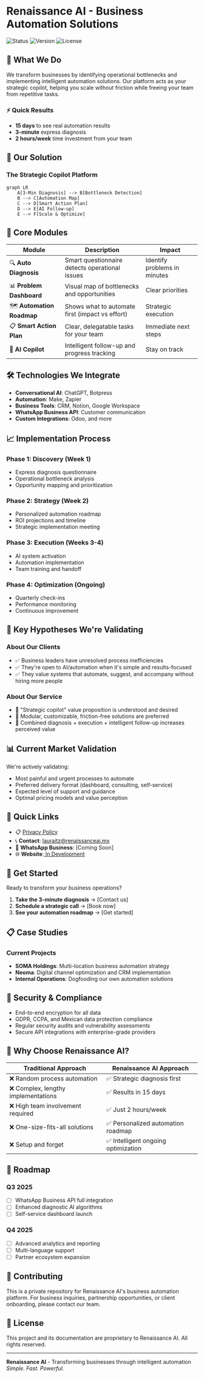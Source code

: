 # Renaissance AI - Business Automation Solutions


![Status](https://img.shields.io/badge/Status-Active-brightgreen)
![Version](https://img.shields.io/badge/Version-1.0-blue)
![License](https://img.shields.io/badge/License-Private-red)

## 🚀 What We Do

We transform businesses by identifying operational bottlenecks and implementing intelligent automation solutions. Our platform acts as your strategic copilot, helping you scale without friction while freeing your team from repetitive tasks.

### ⚡ Quick Results
- **15 days** to see real automation results
- **3-minute** express diagnosis
- **2 hours/week** time investment from your team

## 🎯 Our Solution

### The Strategic Copilot Platform

```mermaid
graph LR
    A[3-Min Diagnosis] --> B[Bottleneck Detection]
    B --> C[Automation Map]
    C --> D[Smart Action Plan]
    D --> E[AI Follow-up]
    E --> F[Scale & Optimize]
```

## 🔧 Core Modules

| Module | Description | Impact |
|--------|-------------|---------|
| 🔍 **Auto Diagnosis** | Smart questionnaire detects operational issues | Identify problems in minutes |
| 📊 **Problem Dashboard** | Visual map of bottlenecks and opportunities | Clear priorities |
| 🗺️ **Automation Roadmap** | Shows what to automate first (impact vs effort) | Strategic execution |
| 📋 **Smart Action Plan** | Clear, delegatable tasks for your team | Immediate next steps |
| 🤖 **AI Copilot** | Intelligent follow-up and progress tracking | Stay on track |

## 🛠️ Technologies We Integrate

- **Conversational AI**: ChatGPT, Botpress
- **Automation**: Make, Zapier
- **Business Tools**: CRM, Notion, Google Workspace
- **WhatsApp Business API**: Customer communication
- **Custom Integrations**: Odoo, and more

## 📈 Implementation Process

### Phase 1: Discovery (Week 1)
- Express diagnosis questionnaire
- Operational bottleneck analysis
- Opportunity mapping and prioritization

### Phase 2: Strategy (Week 2)
- Personalized automation roadmap
- ROI projections and timeline
- Strategic implementation meeting

### Phase 3: Execution (Weeks 3-4)
- AI system activation
- Automation implementation
- Team training and handoff

### Phase 4: Optimization (Ongoing)
- Quarterly check-ins
- Performance monitoring
- Continuous improvement

## 🎯 Key Hypotheses We're Validating

### About Our Clients
- ✅ Business leaders have unresolved process inefficiencies
- ✅ They're open to AI/automation when it's simple and results-focused
- ✅ They value systems that automate, suggest, and accompany without hiring more people

### About Our Service
- 🔄 "Strategic copilot" value proposition is understood and desired
- 🔄 Modular, customizable, friction-free solutions are preferred
- 🔄 Combined diagnosis + execution + intelligent follow-up increases perceived value

## 📊 Current Market Validation

We're actively validating:
- Most painful and urgent processes to automate
- Preferred delivery format (dashboard, consulting, self-service)
- Expected level of support and guidance
- Optimal pricing models and value perception

## 🔗 Quick Links

- 📋 [Privacy Policy](privacy-policy.md)
- 📞 **Contact**: lauraitz@renaissanceai.mx
- 💬 **WhatsApp Business**: [Coming Soon]
- 🌐 **Website**:[ In Development](https://adaptive-renaissance-web.lovable.app/)

## 🚀 Get Started

Ready to transform your business operations?

1. **Take the 3-minute diagnosis** → [Contact us]
2. **Schedule a strategic call** → [Book now]
3. **See your automation roadmap** → [Get started]

## 📋 Case Studies

### Current Projects
- **SOMA Holdings**: Multi-location business automation strategy
- **Neoma**: Digital channel optimization and CRM implementation
- **Internal Operations**: Dogfooding our own automation solutions

## 🔐 Security & Compliance

- End-to-end encryption for all data
- GDPR, CCPA, and Mexican data protection compliance
- Regular security audits and vulnerability assessments
- Secure API integrations with enterprise-grade providers

## 🌟 Why Choose Renaissance AI?

| Traditional Approach | Renaissance AI Approach |
|---------------------|------------------------|
| ❌ Random process automation | ✅ Strategic diagnosis first |
| ❌ Complex, lengthy implementations | ✅ Results in 15 days |
| ❌ High team involvement required | ✅ Just 2 hours/week |
| ❌ One-size-fits-all solutions | ✅ Personalized automation roadmap |
| ❌ Setup and forget | ✅ Intelligent ongoing optimization |

## 🚧 Roadmap

### Q3 2025
- [ ] WhatsApp Business API full integration
- [ ] Enhanced diagnostic AI algorithms
- [ ] Self-service dashboard launch

### Q4 2025
- [ ] Advanced analytics and reporting
- [ ] Multi-language support
- [ ] Partner ecosystem expansion

## 🤝 Contributing

This is a private repository for Renaissance AI's business automation platform. For business inquiries, partnership opportunities, or client onboarding, please contact our team.

## 📄 License

This project and its documentation are proprietary to Renaissance AI. All rights reserved.

---

**Renaissance AI** - Transforming businesses through intelligent automation
*Simple. Fast. Powerful.*